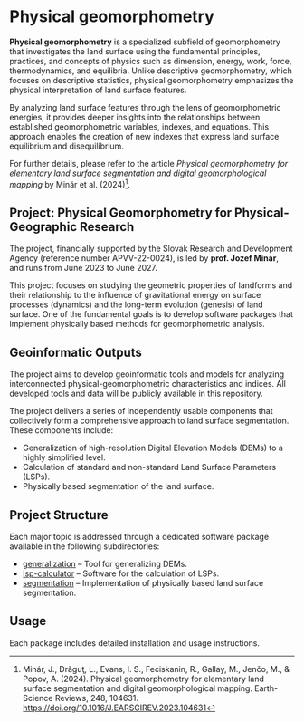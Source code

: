 # Physical geomorphometry

**Physical geomorphometry** is a specialized subfield of geomorphometry that investigates the land surface using the fundamental principles, practices, and concepts of physics such as dimension, energy, work, force, thermodynamics, and equilibria. Unlike descriptive geomorphometry, which focuses on descriptive statistics, physical geomorphometry emphasizes the physical interpretation of land surface features.

By analyzing land surface features through the lens of geomorphometric energies, it provides deeper insights into the relationships between established geomorphometric variables, indexes, and equations. This approach enables the creation of new indexes that express land surface equilibrium and disequilibrium.

For further details, please refer to the article _Physical geomorphometry for elementary land surface segmentation and digital geomorphological mapping_ by Minár et al. (2024)[^1].

## Project: Physical Geomorphometry for Physical-Geographic Research

The project, financially supported by the Slovak Research and Development Agency (reference number APVV-22-0024), is led by **prof.  Jozef Minár**, and runs from June 2023 to June 2027.

This project focuses on studying the geometric properties of landforms and their relationship to the influence of gravitational energy on surface processes (dynamics) and the long-term evolution (genesis) of land surface. One of the fundamental goals is to develop software packages that implement physically based methods for geomorphometric analysis.

## Geoinformatic Outputs

The project aims to develop geoinformatic tools and models for analyzing interconnected physical-geomorphometric characteristics and indices. All developed tools and data will be publicly available in this repository.

The project delivers a series of independently usable components that collectively form a comprehensive approach to land surface segmentation. These components include:

- Generalization of high-resolution Digital Elevation Models (DEMs) to a highly simplified level.
- Calculation of standard and non-standard Land Surface Parameters (LSPs).
- Physically based segmentation of the land surface.

## Project Structure

Each major topic is addressed through a dedicated software package available in the following subdirectories:

- [generalization](https://github.com/xiceph/physical-geomorphometry/tree/main/generalization) – Tool for generalizing DEMs.
- [lsp-calculator](https://github.com/xiceph/physical-geomorphometry/tree/main/lsp-calculator) – Software for the calculation of LSPs.
- [segmentation](https://github.com/xiceph/physical-geomorphometry/tree/main/segmentation) – Implementation of physically based land surface segmentation.

## Usage

Each package includes detailed installation and usage instructions.

[^1]: Minár, J., Drăguţ, L., Evans, I. S., Feciskanin, R., Gallay, M., Jenčo, M., & Popov, A. (2024). Physical geomorphometry for elementary land surface segmentation and digital geomorphological mapping. Earth-Science Reviews, 248, 104631. https://doi.org/10.1016/J.EARSCIREV.2023.104631

